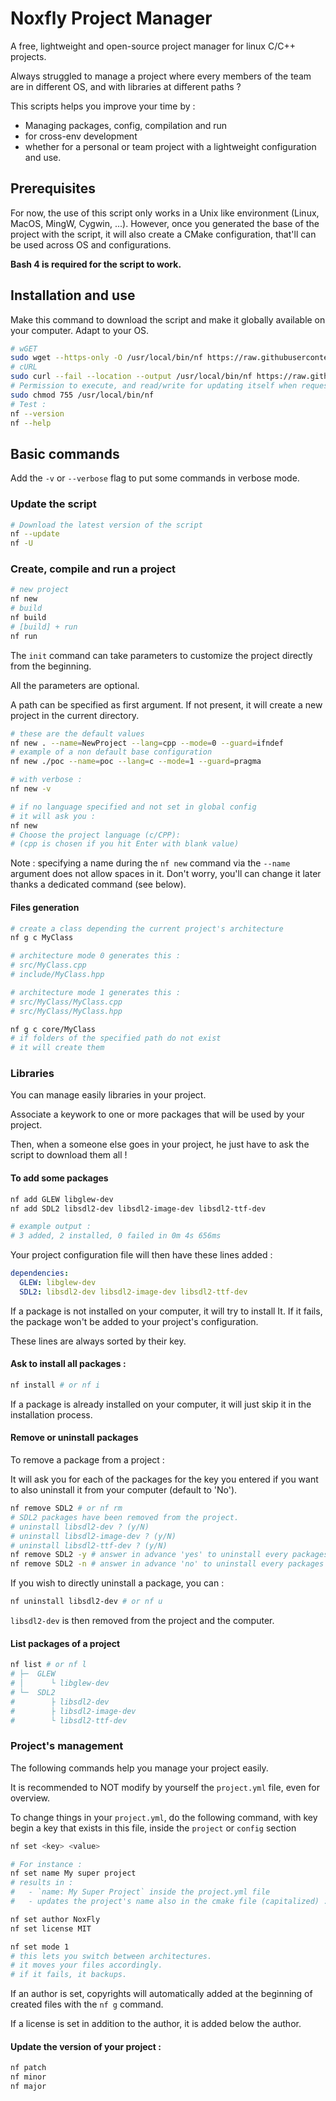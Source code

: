# Noxfly Project Manager

A free, lightweight and open-source project manager for linux C/C++ projects.

Always struggled to manage a project where every members of the team are in different OS, and with libraries at different paths ?

This scripts helps you improve your time by :
- Managing packages, config, compilation and run
- for cross-env development
- whether for a personal or team project
with a lightweight configuration and use.

## Prerequisites

For now, the use of this script only works in a Unix like environment (Linux, MacOS, MingW, Cygwin, ...).
However, once you generated the base of the project with the script, it will also create a CMake configuration, that'll can be used across OS and configurations.

**Bash 4 is required for the script to work.**

## Installation and use

Make this command to download the script and make it globally available on your computer.
Adapt to your OS.

```sh
# wGET
sudo wget --https-only -O /usr/local/bin/nf https://raw.githubusercontent.com/NoxFly/nfpm/refs/heads/main/nf.sh
# cURL
sudo curl --fail --location --output /usr/local/bin/nf https://raw.githubusercontent.com/NoxFly/nfpm/refs/heads/main/nf.sh
# Permission to execute, and read/write for updating itself when requested
sudo chmod 755 /usr/local/bin/nf
# Test :
nf --version
nf --help
```

## Basic commands

Add the `-v` or `--verbose` flag to put some commands in verbose mode.

### Update the script

```sh
# Download the latest version of the script
nf --update
nf -U
```

### Create, compile and run a project

```sh
# new project
nf new
# build
nf build
# [build] + run
nf run
```

The `init` command can take parameters to customize the project directly from the beginning.

All the parameters are optional.

A path can be specified as first argument. If not present, it will create a new project in the current directory.

```sh
# these are the default values
nf new . --name=NewProject --lang=cpp --mode=0 --guard=ifndef
# example of a non default base configuration
nf new ./poc --name=poc --lang=c --mode=1 --guard=pragma

# with verbose :
nf new -v

# if no language specified and not set in global config
# it will ask you :
nf new
# Choose the project language (c/CPP):
# (cpp is chosen if you hit Enter with blank value)
```

Note : specifying a name during the `nf new` command via the `--name` argument does not allow spaces in it. Don't worry, you'll can change it later thanks a dedicated command (see below).

#### Files generation

```sh
# create a class depending the current project's architecture
nf g c MyClass

# architecture mode 0 generates this :
# src/MyClass.cpp
# include/MyClass.hpp

# architecture mode 1 generates this :
# src/MyClass/MyClass.cpp
# src/MyClass/MyClass.hpp

nf g c core/MyClass
# if folders of the specified path do not exist
# it will create them
```

### Libraries

You can manage easily libraries in your project.

Associate a keywork to one or more packages that will be used by your project.

Then, when a someone else goes in your project, he just have to ask the script to download them all !

#### To add some packages
```sh
nf add GLEW libglew-dev
nf add SDL2 libsdl2-dev libsdl2-image-dev libsdl2-ttf-dev

# example output :
# 3 added, 2 installed, 0 failed in 0m 4s 656ms
```

Your project configuration file will then have these lines added :

```yml
dependencies:
  GLEW: libglew-dev
  SDL2: libsdl2-dev libsdl2-image-dev libsdl2-ttf-dev
```

If a package is not installed on your computer, it will try to install It.
If it fails, the package won't be added to your project's configuration.

These lines are always sorted by their key.

#### Ask to install all packages :
```sh
nf install # or nf i
```

If a package is already installed on your computer, it will just skip it in the installation process.

#### Remove or uninstall packages

To remove a package from a project :

It will ask you for each of the packages for the key you entered if you want to also uninstall it from your computer (default to 'No').

```sh
nf remove SDL2 # or nf rm
# SDL2 packages have been removed from the project.
# uninstall libsdl2-dev ? (y/N)
# uninstall libsdl2-image-dev ? (y/N)
# uninstall libsdl2-ttf-dev ? (y/N)
nf remove SDL2 -y # answer in advance 'yes' to uninstall every packages
nf remove SDL2 -n # answer in advance 'no' to uninstall every packages
```

If you wish to directly uninstall a package, you can :
```sh
nf uninstall libsdl2-dev # or nf u
```

`libsdl2-dev` is then removed from the project and the computer.

#### List packages of a project

```sh
nf list # or nf l
# ├─  GLEW
# │      └ libglew-dev
# └─  SDL2
#        ├ libsdl2-dev
#        ├ libsdl2-image-dev
#        └ libsdl2-ttf-dev
```

### Project's management

The following commands help you manage your project easily.

It is recommended to NOT modify by yourself the `project.yml` file, even for overview.

To change things in your `project.yml`, do the following command, with key begin a key that exists in this file, inside the `project` or `config` section

```sh
nf set <key> <value>

# For instance :
nf set name My super project
# results in :
#   - `name: My Super Project` inside the project.yml file
#   - updates the project's name also in the cmake file (capitalized) : MySuperProject

nf set author NoxFly
nf set license MIT

nf set mode 1
# this lets you switch between architectures.
# it moves your files accordingly.
# if it fails, it backups.
```

If an author is set, copyrights will automatically added at the beginning of created files with the `nf g` command.

If a license is set in addition to the author, it is added below the author.

#### Update the version of your project :

```sh
nf patch
nf minor
nf major
```